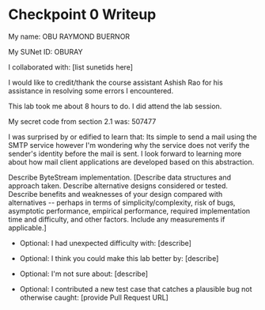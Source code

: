 Checkpoint 0 Writeup
====================

My name: OBU RAYMOND BUERNOR

My SUNet ID: OBURAY

I collaborated with: [list sunetids here]

I would like to credit/thank the course assistant Ashish Rao for his assistance in resolving some errors I encountered.

This lab took me about 8 hours to do. I did attend the lab session.

My secret code from section 2.1 was:  507477

I was surprised by or edified to learn that: Its simple to send a mail using the SMTP service however I'm wondering why the service does not verify the sender's identity before the mail is sent. I look forward to learning more about how mail client applications are developed based on this abstraction. 

Describe ByteStream implementation. [Describe data structures and
approach taken. Describe alternative designs considered or tested.
Describe benefits and weaknesses of your design compared with
alternatives -- perhaps in terms of simplicity/complexity, risk of
bugs, asymptotic performance, empirical performance, required
implementation time and difficulty, and other factors. Include any
measurements if applicable.]

- Optional: I had unexpected difficulty with: [describe]

- Optional: I think you could make this lab better by: [describe]

- Optional: I'm not sure about: [describe]

- Optional: I contributed a new test case that catches a plausible bug
  not otherwise caught: [provide Pull Request URL]
